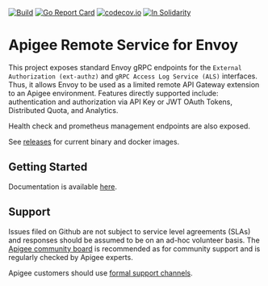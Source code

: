 [![Build](https://github.com/apigee/apigee-remote-service-envoy/workflows/Build/badge.svg)](https://github.com/apigee/apigee-remote-service-envoy/workflows/Build/badge.svg)
[![Go Report Card](https://goreportcard.com/badge/github.com/apigee/apigee-remote-service-envoy)](https://goreportcard.com/report/github.com/apigee/apigee-remote-service-envoy)
[![codecov.io](https://codecov.io/github/apigee/apigee-remote-service-envoy/coverage.svg?branch=master)](https://codecov.io/github/apigee/apigee-remote-service-envoy?branch=master)
[![In Solidarity](https://github.com/jpoehnelt/in-solidarity-bot/raw/main/static//badge-flat.png)](https://github.com/apps/in-solidarity)

# Apigee Remote Service for Envoy

This project exposes standard Envoy gRPC endpoints for the `External Authorization (ext-authz)`
and `gRPC Access Log Service (ALS)` interfaces. Thus, it allows Envoy to be used as a limited
remote API Gateway extension to an Apigee environment. Features directly supported include:
authentication and authorization via API Key or JWT OAuth Tokens, Distributed Quota, and Analytics.

Health check and prometheus management endpoints are also exposed.

See [releases](https://github.com/apigee/apigee-remote-service-envoy/releases) for current binary and docker images.

## Getting Started

Documentation is available [here](https://docs.apigee.com/api-platform/envoy-adapter/concepts).

## Support

Issues filed on Github are not subject to service level agreements (SLAs) and responses should be
assumed to be on an ad-hoc volunteer basis. The [Apigee community board](https://community.apigee.com/)
is recommended as for community support and is regularly checked by Apigee experts.

Apigee customers should use [formal support channels](https://cloud.google.com/apigee/support).
